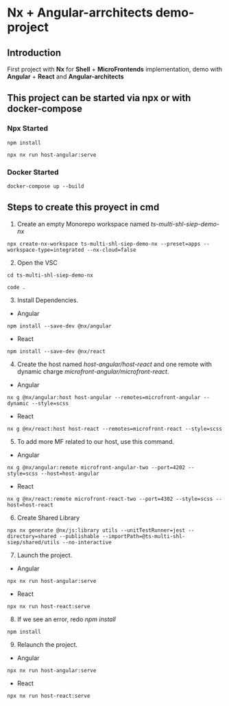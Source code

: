 # Nx + Angular-arrchitects demo-project

## Introduction 
First project with **Nx** for **Shell** + **MicroFrontends** implementation, demo with **Angular** + **React** and **Angular-architects**

## This project can be started via npx or with docker-compose

### Npx Started 

```
npm install
```

```
npx nx run host-angular:serve
```

### Docker Started 

```
docker-compose up --build
```

## Steps to create this proyect in cmd
1. Create an empty Monorepo workspace named _ts-multi-shl-siep-demo-nx_

```
npx create-nx-workspace ts-multi-shl-siep-demo-nx --preset=apps --workspace-type=integrated --nx-cloud=false
```

2. Open the VSC

```
cd ts-multi-shl-siep-demo-nx
```

```
code .
```

3. Install Dependencies.

- Angular
```
npm install --save-dev @nx/angular
```

- React
```
npm install --save-dev @nx/react
```

4. Create the host named _host-angular/host-react_ and one remote with dynamic charge _microfront-angular/microfront-react_.

- Angular
```
nx g @nx/angular:host host-angular --remotes=microfront-angular --dynamic --style=scss
```

- React
```
nx g @nx/react:host host-react --remotes=microfront-react --style=scss
```

5. To add more MF related to our host, use this command.

- Angular
```
nx g @nx/angular:remote microfront-angular-two --port=4202 --style=scss --host=host-angular
```

- React
```
nx g @nx/react:remote microfront-react-two --port=4302 --style=scss --host=host-react
```

6. Create Shared Library

```
npx nx generate @nx/js:library utils --unitTestRunner=jest --directory=shared --publishable --importPath=@ts-multi-shl-siep/shared/utils --no-interactive
```

7. Launch the project.
	
- Angular
```
npx nx run host-angular:serve
```

- React
```
npx nx run host-react:serve
```

8. If we see an error, redo _npm install_

```
npm install
```

9. Relaunch the project.

- Angular
```
npx nx run host-angular:serve
```

- React
```
npx nx run host-react:serve
```
